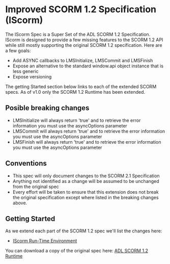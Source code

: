 # Improved SCORM 1.2 Specification (IScorm)

The IScorm Spec is a Super Set of the ADL SCORM 1.2 Specification.  IScorm is designed to provide a few missing features to the SCORM 1.2 API while still mostly supporting the original SCORM 1.2 specification. Here are a few goals:

- Add ASYNC callbacks to LMSInitialize, LMSCommit and LMSFinish
- Expose an alternative to the standard window.api object instance that is less generic
- Expose versioning 

The getting Started section below links to each of the extended SCORM specs. As of v1.0 only the SCORM 1.2 Runtime has been extended.

## Posible breaking changes
- LMSInitialize will always return 'true' and to retrieve the error information you must use the asyncOptions parameter
- LMSCommit will always return 'true' and to retrieve the error information you must use the asyncOptions parameter
- LMSFinish will always return 'true' and to retrieve the error information you must use the asyncOptions parameter

## Conventions
- This spec will only document changes to the SCORM 2.1 Specification
- Anything not identified as a change will be assumed to be unchanged from the original spec
- Every effort will be taken to ensure that this extension does not break the original specification except where listed in the breaking changes above.


## Getting Started

As we extend each part of the SCORM 1.2 spec we'll list the changes here:
- [IScorm Run-Time Environment](spec/IScorm_Run-Time_Environment.md)

You can download a copy of the original spec here: [ADL SCORM 1.2 Runtime](spec/SCORM-12-RunTimeEnv.pdf)
